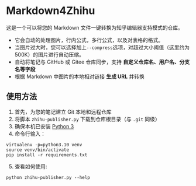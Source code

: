 # Markdown4Zhihu

这是一个可以将您的 Markdown 文件一键转换为知乎编辑器支持模式的仓库。

- 它会自动的处理图片，行内公式，多行公式，以及对表格的格式。
- 当图片过大时，您可以选择加上`--compress`选项，对超过大小阈值（这里约为500K）的图片进行自动压缩。
- 自动将笔记与 GitHub 或 Gitee 仓库同步，支持 **自定义仓库名、用户名、分支名等字段**
- 根据 Markdown 中图片的本地相对链接 **生成 URL** 并转换

## 使用方法

1. 首先，为您的笔记建立 Git 本地和远程仓库
2. 将脚本 `zhihu-publisher.py` 下载到仓库根目录（与 `.git` 同级）
3. 确保本机已安装 [Python 3](https://www.python.org/)
4. 命令行输入：

```
virtualenv -p=python3.10 venv
source venv/bin/activate
pip install -r requirements.txt
```

5. 查看如何使用:

```
python zhihu-publisher.py --help
```
